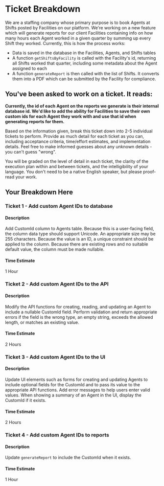 # Ticket Breakdown
We are a staffing company whose primary purpose is to book Agents at Shifts posted by Facilities on our platform. We're working on a new feature which will generate reports for our client Facilities containing info on how many hours each Agent worked in a given quarter by summing up every Shift they worked. Currently, this is how the process works:

- Data is saved in the database in the Facilities, Agents, and Shifts tables
- A function `getShiftsByFacility` is called with the Facility's id, returning all Shifts worked that quarter, including some metadata about the Agent assigned to each
- A function `generateReport` is then called with the list of Shifts. It converts them into a PDF which can be submitted by the Facility for compliance.

## You've been asked to work on a ticket. It reads:

**Currently, the id of each Agent on the reports we generate is their internal database id. We'd like to add the ability for Facilities to save their own custom ids for each Agent they work with and use that id when generating reports for them.**


Based on the information given, break this ticket down into 2-5 individual tickets to perform. Provide as much detail for each ticket as you can, including acceptance criteria, time/effort estimates, and implementation details. Feel free to make informed guesses about any unknown details - you can't guess "wrong".


You will be graded on the level of detail in each ticket, the clarity of the execution plan within and between tickets, and the intelligibility of your language. You don't need to be a native English speaker, but please proof-read your work.

## Your Breakdown Here

### Ticket 1 - Add custom Agent IDs to database

#### Description

Add CustomId column to Agents table. Because this is a user-facing field, the column data type should support Unicode. An appropriate size may be 255 characters. Because the value is an ID, a unique constraint should be applied to the column. Because there are existing rows and no suitable default value, the column must be made nullable.

#### Time Estimate

1 Hour

### Ticket 2 - Add custom Agent IDs to the API

#### Description

Modify the API functions for creating, reading, and updating an Agent to include a nullable CustomId field. Perform validation and return appropriate errors if the field is the wrong type, an empty string, exceeds the allowed length, or matches an existing value.

#### Time Estimate

2 Hours

### Ticket 3 - Add custom Agent IDs to the UI

#### Description

Update UI elements such as forms for creating and updating Agents to include optional fields for the CustomId and to pass its value to the appropriate API functions. Add error messages to help users enter valid values. When showing a summary of an Agent in the UI, display the CustomId if it exists.

#### Time Estimate

2 Hours

### Ticket 4 - Add custom Agent IDs to reports

#### Description

Update `generateReport` to include the CustomId when it exists.

#### Time Estimate

1 Hour
